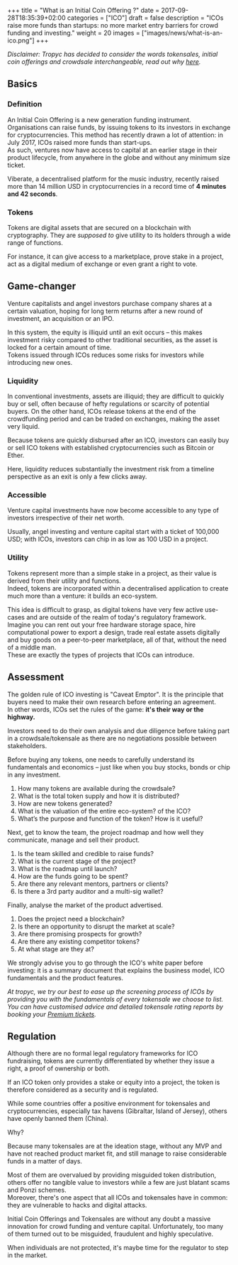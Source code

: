 +++
title = "What is an Initial Coin Offering ?"
date = 2017-09-28T18:35:39+02:00
categories = ["ICO"]
draft = false
description = "ICOs raise more funds than startups: no more market entry barriers for crowd funding and investing."
weight = 20
images = ["images/news/what-is-an-ico.png"]
+++

_Disclaimer: Tropyc has decided to consider the words tokensales, initial coin offerings and crowdsale interchangeable, read out why [here](/variable-description)._

## Basics

### Definition

An Initial Coin Offering is a new generation funding instrument. Organisations can raise funds, by issuing tokens to its investors in exchange for cryptocurrencies. This method has recently drawn a lot of attention: in July 2017, ICOs raised more funds than start-ups.  
As such, ventures now have access to capital at an earlier stage in their product lifecycle, from anywhere in the globe and without any minimum size ticket.  

Viberate, a decentralised platform for the music industry, recently raised more than 14 million USD in cryptocurrencies in a record time of **4 minutes and 42 seconds**.

### Tokens

Tokens are digital assets that are secured on a blockchain with cryptography. They are _supposed to_ give utility to its holders through a wide range of functions.  

For instance, it can give access to a marketplace, prove stake in a project, act as a digital medium of exchange or even grant a right to vote.

## Game-changer

Venture capitalists and angel investors purchase company shares at a certain valuation, hoping for long term returns after a new round of investment, an acquisition or an IPO.  

In this system, the equity is illiquid until an exit occurs – this makes investment risky compared to other traditional securities, as the asset is locked for a certain amount of time.   
Tokens issued through ICOs reduces some risks for investors while introducing new ones.

### Liquidity

In conventional investments, assets are illiquid; they are difficult to quickly buy or sell, often because of hefty regulations or scarcity of potential buyers. On the other hand, ICOs release tokens at the end of the crowdfunding period and can be traded on exchanges, making the asset very liquid.  

Because tokens are quickly disbursed after an ICO, investors can easily buy or sell ICO tokens with established cryptocurrencies such as Bitcoin or Ether.  

Here, liquidity reduces substantially the investment risk from a timeline perspective as an exit is only a few clicks away.

### Accessible

Venture capital investments have now become accessible to any type of investors irrespective of their net worth.   

Usually, angel investing and venture capital start with a ticket of 100,000 USD; with ICOs, investors can chip in as low as 100 USD in a project.

### Utility

Tokens represent more than a simple stake in a project, as their value is derived from their utility and functions.  
Indeed, tokens are incorporated within a decentralised application to create much more than a venture: it builds an eco-system.   

This idea is difficult to grasp, as digital tokens have very few active use-cases and are outside of the realm of today's regulatory framework.  
Imagine you can rent out your free hardware storage space, hire computational power to export a design, trade real estate assets digitally and buy goods on a peer-to-peer marketplace, all of that, without the need of a middle man.  
These are exactly the types of projects that ICOs can introduce.

## Assessment

The golden rule of ICO investing is "Caveat Emptor". It is the principle that buyers need to make their own research before entering an agreement.  
In other words, ICOs set the rules of the game: **it's their way or the highway.**  

Investors need to do their own analysis and due diligence before taking part in a crowdsale/tokensale as there are no negotiations possible between stakeholders.  

Before buying any tokens, one needs to carefully understand its fundamentals and economics – just like when you buy stocks, bonds or chip in any investment.  

1. How many tokens are available during the crowdsale?
2. What is the total token supply and how it is distributed?
3. How are new tokens generated?
4. What is the valuation of the entire eco-system? of the ICO?
5. What’s the purpose and function of the token? How is it useful?

Next, get to know the team, the project roadmap and how well they communicate, manage and sell their product. 

1. Is the team skilled and credible to raise funds?
2. What is the current stage of the project?
3. What is the roadmap until launch?
4. How are the funds going to be spent?
5. Are there any relevant mentors, partners or clients?
6. Is there a 3rd party auditor and a multi-sig wallet?

Finally, analyse the market of the product advertised.

1. Does the project need a blockchain?
2. Is there an opportunity to disrupt the market at scale?
3. Are there promising prospects for growth?
4. Are there any existing competitor tokens?
5. At what stage are they at?

We strongly advise you to go through the ICO's white paper before investing: it is a summary document that explains the business model, ICO fundamentals and the product features.

_At tropyc, we try our best to ease up the screening process of ICOs by providing you with the fundamentals of every tokensale we choose to list. You can have customised advice and detailed tokensale rating reports by booking your [Premium tickets](/premium "Go Premium")._

## Regulation

Although there are no formal legal regulatory frameworks for ICO fundraising, tokens are currently differentiated by whether they issue a right, a proof of ownership or both.  

If an ICO token only provides a stake or equity into a project, the token is therefore considered as a security and is regulated.

While some countries offer a positive environment for tokensales and cryptocurrencies, especially tax havens (Gibraltar, Island of Jersey), others have openly banned them (China).

Why?  

Because many tokensales are at the ideation stage, without any MVP and have not reached product market fit, and still manage to raise considerable funds in a matter of days.  

Most of them are overvalued by providing misguided token distribution, others offer no tangible value to investors while a few are just blatant scams and Ponzi schemes.   
Moreover, there's one aspect that all ICOs and tokensales have in common: they are vulnerable to hacks and digital attacks.

Initial Coin Offerings and Tokensales are without any doubt a massive innovation for crowd funding and venture capital. Unfortunately, too many of them turned out to be misguided, fraudulent and highly speculative.  

When individuals are not protected, it's maybe time for the regulator to step in the market.
